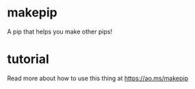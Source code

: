 # makepip

A pip that helps you make other pips!

# tutorial

Read more about how to use this thing at https://ao.ms/makepip
